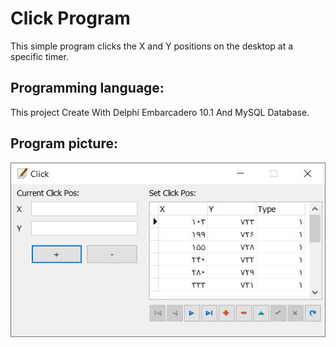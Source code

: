 # Click Program
This simple program clicks the X and Y positions on the desktop at a specific timer.

## Programming language:
This project Create With Delphi Embarcadero 10.1 And MySQL Database.

## Program picture:
![alt text](https://github.com/Forutanrad/Click/blob/main/ClickProgram.jpg?raw=true)
